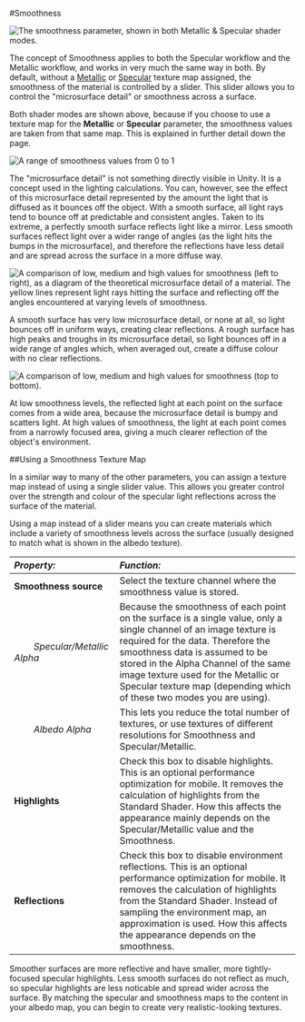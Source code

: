 #Smoothness

![The smoothness parameter, shown in both Metallic & Specular shader modes.](../uploads/Main/StandardShaderParameterSmoothness.png)

The concept of Smoothness applies to both the Specular workflow and the Metallic workflow, and works in very much the same way in both. By default, without a [Metallic](StandardShaderMaterialParameterMetallic) or [Specular](StandardShaderMaterialParameterSpecular) texture map assigned, the smoothness of the material is controlled by a slider. This slider allows you to control the "microsurface detail" or smoothness across a surface.

Both shader modes are shown above, because if you choose to use a texture map for the **Metallic** or **Specular** parameter, the smoothness values are taken from that same map. This is explained in further detail down the page.

![A range of smoothness values from 0 to 1](../uploads/Main/StandardShaderSmoothnessGraduationTable.svg)

The "microsurface detail" is not something directly visible in Unity. It is a concept used in the lighting calculations. You can, however, see the effect of this microsurface detail represented by the amount the light that is diffused as it bounces off the object. With a smooth surface, all light rays tend to bounce off at predictable and consistent angles. Taken to its extreme, a perfectly smooth surface reflects light like a mirror. Less smooth surfaces reflect light over a wider range of angles (as the light hits the bumps in the microsurface), and therefore the reflections have less detail and are spread across the surface in a more diffuse way.

![A comparison of low, medium and high values for smoothness (left to right), as a diagram of the theoretical microsurface detail of a material. The yellow lines represent light rays hitting the surface and reflecting off the angles encountered at varying levels of smoothness.](../uploads/Main/StandardShaderMicrosurfaceDiagram.svg)

A smooth surface has very low microsurface detail, or none at all, so light bounces off in uniform ways, creating clear reflections. A rough surface has high peaks and troughs in its microsurface detail, so light bounces off in a wide range of angles which, when averaged out, create a diffuse colour with no clear reflections.

![A comparison of low, medium and high values for smoothness (top to bottom).](../uploads/Main/StandardShaderEnergyConservation.png)

At low smoothness levels, the reflected light at each point on the surface comes from a wide area, because the microsurface detail is bumpy and scatters light. At high values of smoothness, the light at each point comes from a narrowly focused area, giving a much clearer reflection of the object's environment.

##Using a Smoothness Texture Map

In a similar way to many of the other parameters, you can assign a texture map instead of using a single slider value. This allows you greater control over the strength and colour of the specular light reflections across the surface of the material.

Using a map instead of a slider means you can create materials which include a variety of smoothness levels across the surface (usually designed to match what is shown in the albedo texture).


|**_Property:_** |**_Function:_** |
|:---|:---|
|**Smoothness source** |Select the texture channel where the smoothness value is stored. |
|&#160;&#160;&#160;&#160;&#160;&#160;&#160;&#160;_Specular/Metallic Alpha_ |Because the smoothness of each point on the surface is a single value, only a single channel of an image texture is required for the data. Therefore the smoothness data is assumed to be stored in the Alpha Channel of the same image texture used for the Metallic or Specular texture map (depending which of these two modes you are using).|
|&#160;&#160;&#160;&#160;&#160;&#160;&#160;&#160;_Albedo Alpha_ | This lets you reduce the total number of textures, or use textures of different resolutions for Smoothness and Specular/Metallic.|
|**Highlights**| Check this box to disable highlights. This is an optional performance optimization for mobile. It removes the calculation of highlights from the Standard Shader. How this affects the appearance mainly depends on the Specular/Metallic value and the Smoothness. |
|**Reflections**| Check this box to disable environment reflections. This is an optional performance optimization for mobile. It removes the calculation of highlights from the Standard Shader. Instead of sampling the environment map, an approximation is used. How this affects the appearance depends on the smoothness. |

Smoother surfaces are more reflective and have smaller, more tightly-focused specular highlights. Less smooth surfaces do not reflect as much, so specular highlights are less noticable and spread wider across the surface. By matching the specular and smoothness maps to the content in your albedo map, you can begin to create very realistic-looking textures.


